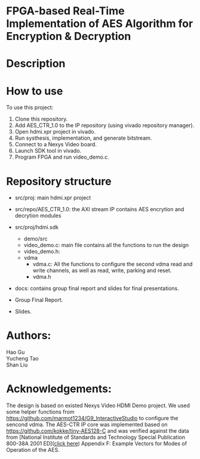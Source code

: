 # FPGA-based Real-Time Implementation of AES Algorithm for Encryption & Decryption

# Description

# How to use
To use this project: <br />
 1. Clone this repository. <br />
 2. Add AES_CTR_1.0 to the IP repository (using vivado repository manager).<br />
 3. Open hdmi.xpr project in vivado. <br />
 4. Run systhesis, implementation, and generate bitstream. <br />
 5. Connect to a Nexys Video board. <br />
 6. Launch SDK tool in vivado. <br />
 7. Program FPGA and run video_demo.c. <br >

# Repository structure
* src/proj: main hdmi.xpr project
* src/repo/AES_CTR_1.0: the AXI stream IP contains AES encrytion and decrytion modules

* src/proj/hdmi.sdk
   * demo/src
    * video_demo.c: main file contains all the functions to run the design
    * video_demo.h:
   * vdma
      * vdma.c: All the functions to configure the second vdma read and write channels, as well as read, write, parking and reset.
      * vdma.h
* docs: contains group final report and slides for final presentations.
 * Group Final Report.
 * Slides.

# Authors:
 Hao Gu <br />
 Yucheng Tao <br />
 Shan Liu <br />

# Acknowledgements:
The design is based on existed Nexys Video HDMI Demo project. We used some helper functions from https://github.com/marmot1234/G9_InteractiveStudio to configure the sencond vdma. The AES-CTR IP core was implemented based on https://github.com/kokke/tiny-AES128-C and was verified against the data from [National Institute of Standards and Technology Special Publication 800-38A 2001 ED](<a href="http://nvlpubs.nist.gov/nistpubs/Legacy/SP/nistspecialpublication800-38a.pdf">click here</a>) Appendix F: Example Vectors for Modes of Operation of the AES. 
